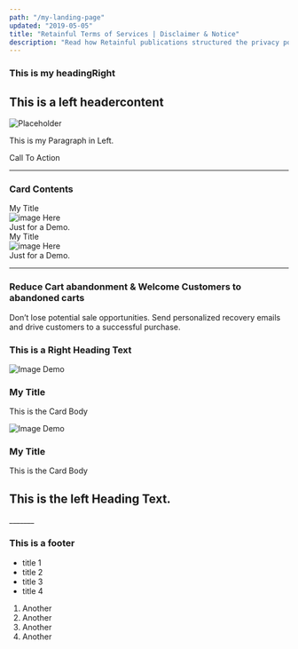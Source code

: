 ```yaml
---
path: "/my-landing-page"
updated: "2019-05-05"
title: "Retainful Terms of Services | Disclaimer & Notice"
description: "Read how Retainful publications structured the privacy policy and data consent for marketing promotions. Find how we use your data for email marketing campaigns."
---
```



<headercontent>

<div slot="right">

### This is my headingRight

</div>


<div  slot="left">

## This is a left headercontent

</div>

<div slot="right">

![Placeholder](https://via.placeholder.com/350x280?text=Something)

</div>

<div slot="left">

This is my Paragraph in Left.

</div>


<div slot="left">
    
<cta url="www.google.com">Call To Action</cta>

</div>

</headercontent>

__________


<container>

### Card Contents

<card size="4">
<div slot="card-title">My Title</div>
    <div slot="card-image">
        <img src="../images/Why-investing-in-Customer-retention-is-healthy-for-your-eCommerce-store.jpg" alt="image Here" />
    </div>
    <div slot="card-body"> Just for a Demo. </div>
</card>

<card size="4">
   <div slot="card-title">My Title</div>
    <div slot="card-image">
        <img src="../images/Why-investing-in-Customer-retention-is-healthy-for-your-eCommerce-store.jpg" alt="image Here" />
    </div>
    <div slot="card-body"> Just for a Demo. </div>
</card>


</container>

__________


### Reduce Cart abandonment & Welcome Customers to abandoned carts

Don’t lose potential sale opportunities. Send personalized recovery emails and drive customers to a successful purchase. 

<container>

<featurecontent featurebodysizeleft="6" featurebodysizeright="6" leftcardsize="3" rigthcardsize="3">

<div slot="right">

### This is a Right Heading Text

</div>

<div slot="card-image-left">

![Image Demo](../images/next_order_discouny_coupon.png)

</div>

<div slot="card-title-left">

### My Title

</div>

<div slot="card-body-right">

This is the Card Body

</div>

<div slot="card-image-right">

![Image Demo](../images/next_order_discouny_coupon.png)

</div>

<div slot="card-title-right">

### My Title

</div>

<div slot="card-body-left">

This is the Card Body

</div>



<div slot="left"> 

## This is the left Heading Text.

</div>


</featurecontent>

</container>
_______




<footer bgcolor="#2c22ae" color="#fafafa">
<container>

<row>

<column size="4" class="text-right">

### This is a footer

</column>

<column size="4" class="text-center">

- title 1
- title 2 
- title 3
- title 4

</column>

<column size="4" class="text-center">

1. Another
2. Another
3. Another
4. Another

</column> 

</row>

</container>
</footer>